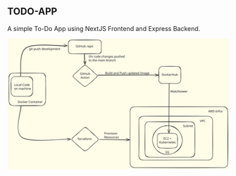 ## TODO-APP

A simple To-Do App using NextJS Frontend and Express Backend.

![FlowChart](https://raw.githubusercontent.com/Lagnajit09/CI-CD-automated-devops/refs/heads/main/flowchart.svg)

